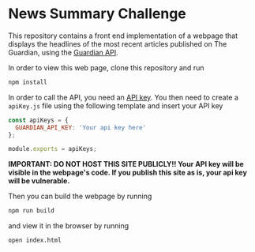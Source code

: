# News Summary Challenge

This repository contains a front end implementation of a webpage that displays the headlines of the most recent articles published on The Guardian, using the [Guardian API](https://open-platform.theguardian.com/documentation/).

In order to view this web page, clone this repository and run
```bash
npm install
```

In order to call the API, you need an [API key](https://open-platform.theguardian.com/access/).
You then need to create a `apiKey.js` file using the following template and insert your API key
```javascript
const apiKeys = {
  GUARDIAN_API_KEY: 'Your api key here'
};

module.exports = apiKeys;
```
**IMPORTANT: DO NOT HOST THIS SITE PUBLICLY!! Your API key will be visible in the webpage's code. If you publish this site as is, your api key will be vulnerable.**

Then you can build the webpage by running
```bash
npm run build
```
and view it in the browser by running
```bash
open index.html
```
